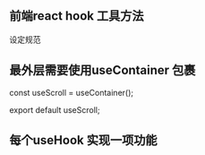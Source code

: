 ## 前端react hook 工具方法

设定规范

## 最外层需要使用useContainer 包裹

const useScroll = useContainer();

export default useScroll;

## 每个useHook 实现一项功能
